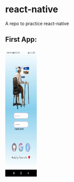# react-native
A repo to practice react-native 

## First App:
<img src="images/app1.jpg" alt="First App" width="100" height="400">


